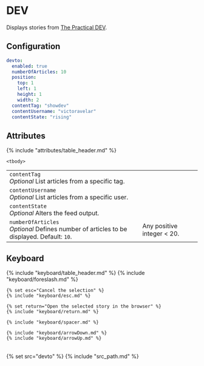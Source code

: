 # DEV

Displays stories from [The Practical DEV](https://dev.to).

## Configuration

```yaml
devto:
  enabled: true
  numberOfArticles: 10
  position:
    top: 1
    left: 1
    height: 1
    width: 2
  contentTag: "showdev" 
  contentUsername: "victoravelar"
  contentState: "rising"
```

## Attributes

<table>
    {% include "attributes/table_header.md" %}

    <tbody>
<tr>
    <td>
        <code>contentTag</code>
        <br />
        <em>Optional</em> List articles from a specific tag.
    </td>
    <td></td>
</tr>
<tr>
    <td>
        <code>contentUsername</code>
        <br />
        <em>Optional</em> List articles from a specific user.
    </td>
    <td></td>
</tr>
<tr>
    <td>
        <code>contentState</code>
        <br />
        <em>Optional</em> Alters the feed output.
    </td>
    <td></td>
</tr>
<tr>
    <td>
        <code>numberOfArticles</code>
        <br />
        <em>Optional</em> Defines number of articles to be displayed. Default: <code>10</code>.
    </td>
    <td>Any positive integer < 20.</td>
</tr>
    </tbody>
</table>

## Keyboard

<table>
  {% include "keyboard/table_header.md" %}

  <tbody>
    {% include "keyboard/foreslash.md" %}

    {% set esc="Cancel the selection" %}
    {% include "keyboard/esc.md" %}

    {% set return="Open the selected story in the browser" %}
    {% include "keyboard/return.md" %}
   
    {% include "keyboard/spacer.md" %}
    
    {% include "keyboard/arrowDown.md" %}
    {% include "keyboard/arrowUp.md" %}
  </tbody>
</table>

{% set src="devto" %}
{% include "src_path.md" %}